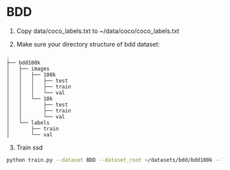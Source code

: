 # BDD

1. Copy data/coco_labels.txt to ~/data/coco/coco_labels.txt

2. Make sure your directory structure of bdd dataset:

```
.
├── bdd100k
│   ├── images
│   │   ├── 100k
│   │   │   ├── test
│   │   │   ├── train
│   │   │   └── val
│   │   └── 10k
│   │       ├── test
│   │       ├── train
│   │       └── val
│   └── labels
│       ├── train
│       └── val
```

3. Train ssd

```sh
python train.py --dataset BDD --dataset_root ~/datasets/bdd/bdd100k --lr 1e-4 --cuda true
```
